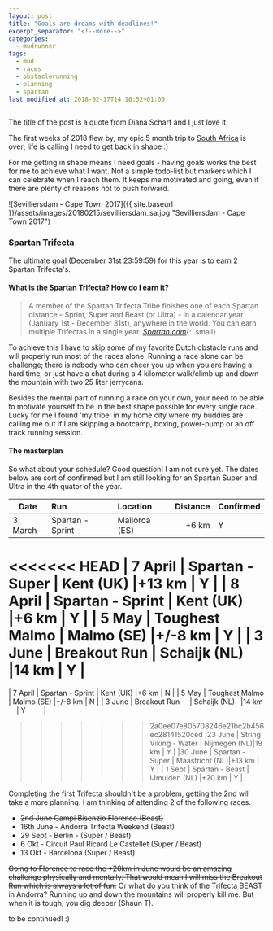 ```yaml
---
layout: post
title: "Goals are dreams with deadlines!"
excerpt_separator: "<!--more-->"
categories:
  - mudrunner
tags:
  - mud
  - races
  - obstaclerunning
  - planning
  - spartan
last_modified_at: 2018-02-17T14:10:52+01:00
---
```

The title of the post is a quote from Diana Scharf and I just love it.

The first weeks of 2018 flew by, my epic 5 month trip to [South Africa](https://www.wegosouth.nl) is over; life is calling I need to get back in shape :)

For me getting in shape means I need goals - having goals works the best for me to achieve what I want. Not a simple todo-list but markers which I can celebrate when I reach them. It keeps me motivated and going, even if there are plenty of reasons not to push forward.

![Sevilliersdam - Cape Town 2017]({{ site.baseurl }}/assets/images/20180215/sevilliersdam_sa.jpg "Sevilliersdam - Cape Town 2017")

### Spartan Trifecta

The ultimate goal (December 31st 23:59:59) for this year is to earn 2 Spartan Trifecta's.

#### What is the Spartan Trifecta? How do I earn it?

> A member of the Spartan Trifecta Tribe finishes one of each Spartan distance - Sprint, Super and Beast (or Ultra) - in a calendar year (January 1st - December 31st), anywhere in the world. You can earn multiple Trifectas in a single year. <cite>[Spartan.com](https://spartanrace.zendesk.com/hc/en-us/articles/202321438-What-is-the-Spartan-Trifecta-How-do-I-earn-it-)</cite>{: .small}

To achieve this I have to skip some of my favorite Dutch obstacle runs and will properly run most of the races alone. Running a race alone can be challenge; there is nobody who can cheer you up when you are having a hard time, or just have a chat during a 4 kilometer walk/climb up and down the mountain with two 25 liter jerrycans.

Besides the mental part of running a race on your own, your need to be able to motivate yourself to be in the best shape possible for every single race. Lucky for me I found 'my tribe' in my home city where my buddies are calling me out if I am skipping a bootcamp, boxing, power-pump or an off track running session.

<!--more-->
#### The masterplan

So what about your schedule? Good question! I am not sure yet. The dates below are sort of confirmed but I am still looking for an Spartan Super and Ultra in the 4th quator of the year.

| Date    | Run               | Location       | Distance | Confirmed |
|---------|:------------------|:---------------|---------:|-----------|
| 3 March | Spartan - Sprint  | Mallorca  (ES) |+6 km     | Y         |
<<<<<<< HEAD
| 7 April | Spartan - Super   | Kent  (UK)     |+13 km    | Y         |
| 8 April | Spartan - Sprint  | Kent  (UK)     |+6 km     | Y         |
| 5 May   | Toughest Malmo    | Malmo (SE)     |+/-8 km   | Y         |
| 3 June  | Breakout Run      | Schaijk (NL)   |14 km     | Y         |
=======
| 7 April | Spartan - Sprint  | Kent  (UK)     |+6 km     | N         |
| 5 May   | Toughest Malmo    | Malmo (SE)     |+/-8 km   | N         |
| 3 June  | Breakout Run      | Schaijk (NL)   |14 km     | Y         |
>>>>>>> 2a0ee07e805708246e21bc2b456ec28141520ced
|23 June  | String Viking - Water | Nijmegen (NL)|19 km   | Y         |
|30 June  | Spartan - Super   | Maastricht (NL)|+13 km    | Y         |
| 1 Sept  | Spartan - Beast   | IJmuiden (NL)  |+20 km    | Y         |

Completing the first Trifecta shouldn't be a problem, getting the 2nd will take a  more planning. I am thinking of attending 2 of the following races.

* ~~2nd June Campi Bisenzio Florence (Beast)~~
* 16th June - Andorra Trifecta Weekend (Beast)
* 29 Sept - Berlin - (Super / Beast)
* 6 Okt -  Circuit Paul Ricard Le Castellet (Super / Beast)
* 13 Okt -  Barcelona (Super / Beast)

~~Going to Florence to race the +20km in June would be an amazing challenge physically and mentally. That would mean I will miss the Breakout Run which is always a lot of fun.~~ Or what do you think of the Trifecta BEAST in Andorra? Running up and down the mountains will properly kill me. But when it is tough, you dig deeper (Shaun T).

to be continued! :)


